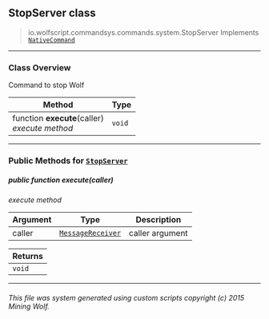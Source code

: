 ## StopServer __class__

>io.wolfscript.commandsys.commands.system.StopServer
>Implements [`NativeCommand`](..\..\NativeCommand.md)

---

### Class Overview

Command to stop Wolf

Method | Type   
--- | :--- 
 function __execute__(caller) <br> _execute method_ | `void`



---


### Public Methods for [`StopServer`](StopServer.md)

##### <a id='execute'></a>public  function __execute__(caller)

_execute method_

Argument | Type | Description  
--- | --- | --- 
caller | [`MessageReceiver`](..\..\..\chat\MessageReceiver.md) | caller argument

Returns | 
--- | 
`void` |


---


###### This file was system generated using custom scripts copyright (c) 2015 Mining Wolf.
	

